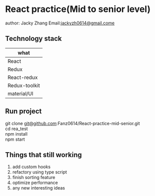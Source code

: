 React practice(Mid to senior level)
====
author: Jacky Zhang  Email:jackyzh0614@gmail.come  

Technology stack
----------

| what   |
| ---------- |
| React    | 
| Redux     |
| React-redux     | 
| Redux-toolkit     | 
| material/UI    | 


Run project
-----------
git clone git@github.com:Fanz0614/React-practice-mid-senior.git <br>
cd rea_test <br>
npm install <br>
npm start <br>

Things that still working
---------
1. add custom hooks
2. refactory using type script
3. finish sorting feature 
4. optimize performance 
5. any new interesting ideas

